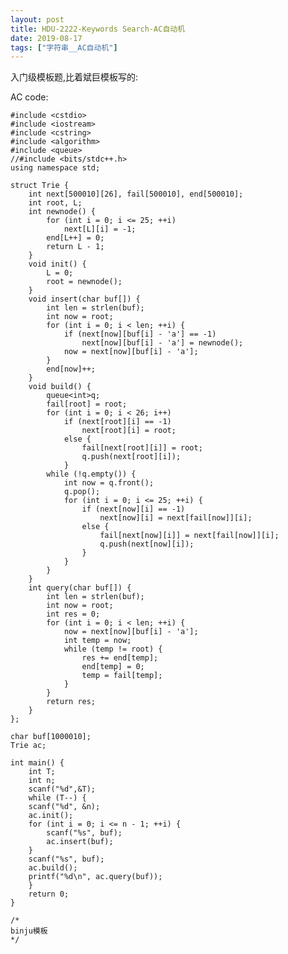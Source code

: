 ```yaml
---
layout: post
title: HDU-2222-Keywords Search-AC自动机
date: 2019-08-17
tags: ["字符串__AC自动机"]
---
```


<!-- wp:paragraph -->

入门级模板题,比着斌巨模板写的:

<!-- /wp:paragraph -->

<!-- wp:paragraph -->

AC code:

<!-- /wp:paragraph -->

<!-- wp:code -->

    #include <cstdio>
    #include <iostream>
    #include <cstring>
    #include <algorithm>
    #include <queue>
    //#include <bits/stdc++.h>
    using namespace std;

    struct Trie {
        int next[500010][26], fail[500010], end[500010];
        int root, L;
        int newnode() {
            for (int i = 0; i <= 25; ++i)
                next[L][i] = -1;
            end[L++] = 0;
            return L - 1;
        }
        void init() {
            L = 0;
            root = newnode();
        }
        void insert(char buf[]) {
            int len = strlen(buf);
            int now = root;
            for (int i = 0; i < len; ++i) {
                if (next[now][buf[i] - 'a'] == -1)
                    next[now][buf[i] - 'a'] = newnode();
                now = next[now][buf[i] - 'a'];
            }
            end[now]++;
        }
        void build() {
            queue<int>q;
            fail[root] = root;
            for (int i = 0; i < 26; i++)
                if (next[root][i] == -1)
                    next[root][i] = root;
                else {
                    fail[next[root][i]] = root;
                    q.push(next[root][i]);
                }
            while (!q.empty()) {
                int now = q.front();
                q.pop();
                for (int i = 0; i <= 25; ++i) {
                    if (next[now][i] == -1)
                        next[now][i] = next[fail[now]][i];
                    else {
                        fail[next[now][i]] = next[fail[now]][i];
                        q.push(next[now][i]);
                    }
                }
            }
        }
        int query(char buf[]) {
            int len = strlen(buf);
            int now = root;
            int res = 0;
            for (int i = 0; i < len; ++i) {
                now = next[now][buf[i] - 'a'];
                int temp = now;
                while (temp != root) {
                    res += end[temp];
                    end[temp] = 0;
                    temp = fail[temp];
                }
            }
            return res;
        }
    };

    char buf[1000010];
    Trie ac;

    int main() {
        int T;
        int n;
        scanf("%d",&T);
        while (T--) {
        scanf("%d", &n);
        ac.init();
        for (int i = 0; i <= n - 1; ++i) {
            scanf("%s", buf);
            ac.insert(buf);
        }
        scanf("%s", buf);
        ac.build();
        printf("%d\n", ac.query(buf));
        }
        return 0;
    }

    /*
    binju模板
    */

<!-- /wp:code -->